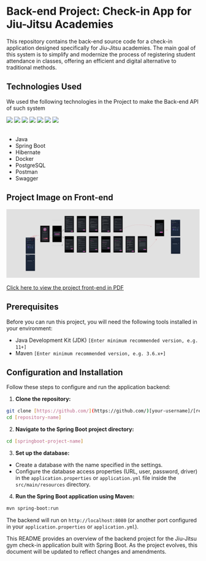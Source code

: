 # Back-end Project: Check-in App for Jiu-Jitsu Academies

This repository contains the back-end source code for a check-in application designed specifically for Jiu-Jitsu academies. The main goal of this system is to simplify and modernize the process of registering student attendance in classes, offering an efficient and digital alternative to traditional methods.

## Technologies Used

We used the following technologies in the Project to make the Back-end API of such system

<div align="left">
<img src="https://cdn.jsdelivr.net/gh/devicons/devicon@latest/icons/java/java-original.svg" width="100" />
<img src="https://cdn.jsdelivr.net/gh/devicons/devicon@latest/icons/spring/spring-original.svg" width="90" />
<img src="https://cdn.jsdelivr.net/gh/devicons/devicon@latest/icons/hibernate/hibernate-original.svg" width="90"/>
<img src="https://cdn.jsdelivr.net/gh/devicons/devicon@latest/icons/docker/docker-original.svg" width="90"/>
<img src="https://cdn.jsdelivr.net/gh/devicons/devicon@latest/icons/postgresql/postgresql-original.svg" width="90"/>
<img src="https://cdn.jsdelivr.net/gh/devicons/devicon@latest/icons/postman/postman-original.svg" width="90"/>
<img src="https://cdn.jsdelivr.net/gh/devicons/devicon@latest/icons/swagger/swagger-original.svg" width="90"/>
</div>

<br>

- Java
- Spring Boot
- Hibernate
- Docker
- PostgreSQL
- Postman
- Swagger

## Project Image on Front-end

<img src="src/main/java/com/qgdaluta/inteface_check_in/docs/Interface%20de%20check-in_page-0001.jpg"/>

[Click here to view the project front-end in PDF](/src/main/java/com/qgdaluta/inteface_check_in/docs/Interface%20de%20check-in.pdf)

## Prerequisites

Before you can run this project, you will need the following tools installed in your environment:

* Java Development Kit (JDK) `[Enter minimum recommended version, e.g. 11+]`
* Maven `[Enter minimum recommended version, e.g. 3.6.x+]` 

## Configuration and Installation

Follow these steps to configure and run the application backend:

1. **Clone the repository:**
```bash
git clone [https://github.com/](https://github.com/)[your-username]/[repository-name].git
cd [repository-name]
```

2. **Navigate to the Spring Boot project directory:**
```bash
cd [springboot-project-name]
```

3. **Set up the database:**
* Create a database with the name specified in the settings.
* Configure the database access properties (URL, user, password, driver) in the `application.properties` or `application.yml` file inside the `src/main/resources` directory.

4. **Run the Spring Boot application using Maven:**
```bash
mvn spring-boot:run
```
The backend will run on `http://localhost:8080` (or another port configured in your `application.properties` or `application.yml`).

This README provides an overview of the backend project for the Jiu-Jitsu gym check-in application built with Spring Boot. As the project evolves, this document will be updated to reflect changes and amendments.